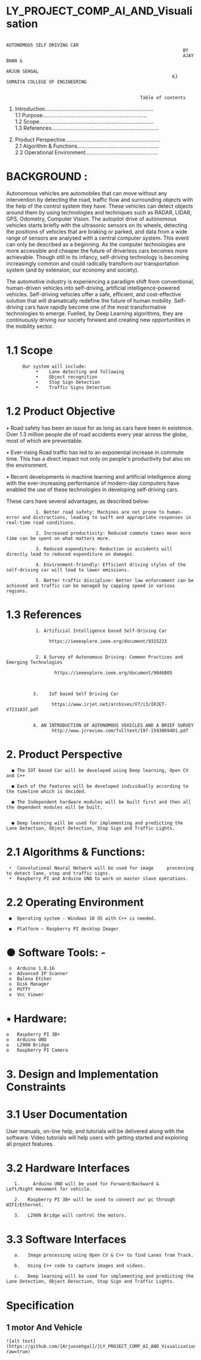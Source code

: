 # LY_PROJECT_COMP_AI_AND_Visualisation
                                                                      AUTONOMOUS SELF DRIVING CAR
                                                                      BY 
                                                                      AJAY BHAN &
                                                                      ARJUN SEHGAL
                                                                  KJ SOMAIYA COLLEGE OF ENGINEERING


                                                      Table of contents 
1.	Introduction………………………………………………………………                                                                                                                                    
             1.1	 Purpose……………………………………………………………                                                                                                                        
             1.2	 Scope……………………………………….…………………………                                                                                                                      
             1.3	 References………….……………………….…………………………                                                                                                                       

2.	Product Perspective………………………………………………………                                                                                                                                 
             2.1 Algorithm & Functions………………………………………………                                                                                                           
             2.2 Operational Environment…………………………………………                                                                                                                         



# BACKGROUND :                                                                                                                                                                     
Autonomous vehicles are automobiles that can move without any intervention by detecting the road, traffic flow and surrounding objects with the help of the control system they have. These vehicles can detect objects around them by using technologies and techniques such as RADAR, LIDAR, GPS, Odometry, Computer Vision. The autopilot drive of autonomous vehicles starts briefly with the ultrasonic sensors on its wheels, detecting the positions of vehicles that are braking or parked, and data from a wide range of sensors are analysed with a central computer system. This event can only be described as a beginning. As the computer technologies are more accessible and cheaper the future of driverless cars becomes more achievable. Though still in its infancy, self-driving technology is becoming increasingly common and could radically transform our transportation system (and by extension, our economy and society).

The automotive industry is experiencing a paradigm shift from conventional, human-driven vehicles into self-driving, artificial intelligence-powered vehicles. Self-driving vehicles offer a safe, efficient, and cost-effective solution that will dramatically redefine the future of human mobility. Self-driving cars have rapidly become one of the most transformative technologies to emerge. Fuelled, by Deep Learning algorithms, they are continuously driving our society forward and creating new opportunities in the mobility sector.

# 1.1	Scope
          Our system will include:                                                                                                                                          
               •	Lane detecting and following
               •	Object recognition                                                                                                                                   
               •	Stop Sign Detection                                                                                                                          
               •	Traffic Signs Detection

# 1.2	Product Objective

•	Road safety has been an issue for as long as cars have been in existence. Over 1.3 million people die of road accidents every year across the globe, most of which are preventable. 

•	Ever-rising Road traffic has led to an exponential increase in commute time. This has a direct impact not only on people's productivity but also on the environment.

•	Recent developments in machine learning and artificial intelligence along with the ever-increasing performance of modern-day computers have enabled the use of these technologies in developing self-driving cars. 

These cars have several advantages, as described below:

               1. Better road safety: Machines are not prone to human-error and distractions, leading to swift and appropriate responses in real-time road conditions.

               2. Increased productivity: Reduced commute times mean more time can be spent on what matters more.

               3. Reduced expenditure: Reduction in accidents will directly lead to reduced expenditure on damages.

               4. Environment-friendly: Efficient driving styles of the self-driving car will lead to lower emissions.

               5. Better traffic discipline: Better law enforcement can be achieved and traffic can be managed by capping speed in various regions.


# 1.3	References

               1. Artificial Intelligence based Self-Driving Car
               
                    https://ieeexplore.ieee.org/document/9315223


               2. A Survey of Autonomous Driving: Common Practices and Emerging Technologies

                      https://ieeexplore.ieee.org/document/9046805 



              3.	IoT based Self Driving Car

                     https://www.irjet.net/archives/V7/i3/IRJET-V7I31037.pdf 


              4. AN INTRODUCTION OF AUTONOMOUS VEHICLES AND A BRIEF SURVEY                                                                                                               
                     http://www.jcreview.com/fulltext/197-1593069401.pdf 


# 2.  Product Perspective

      ● The IOT based Car will be developed using Deep learning, Open CV and C++

      ● Each of the features will be developed individually according to the timeline which is decided.

      ● The Independent hardware modules will be built first and then all the dependent modules will be built.


      ● Deep learning will be used for implementing and predicting the Lane Detection, Object Detection, Stop Sign and Traffic Lights.




# 2.1 Algorithms & Functions:

     •	Convolutional Neural Network will be used for image     processing to detect lane, stop and traffic signs.
     •	Raspberry PI and Arduino UNO to work on master slave operations.





# 2.2	Operating Environment


     ●	Operating system - Windows 10 OS with C++ is needed.

     ●	Platform – Raspberry PI desktop Imager 


# ●	Software Tools: -

     o	Arduino 1.8.16
     o	Advanced IP Scanner
     o	Balena Etcher
     o	Disk Manager 
     o	PUTTY
     o	Vnc Viewer


# •	Hardware:

    o	Raspberry PI 3B+
    o	Arduino UNO
    o	L298N Bridge
    o	Raspberry PI Camera






# 3.  Design and Implementation Constraints


# 3.1	User Documentation

User manuals, on-line help, and tutorials will be delivered along with the software.
Video tutorials will help users with getting started and exploring all project features.



# 3.2	Hardware Interfaces

       1.	  Arduino UNO will be used for Forward/Backward &    Left/Right movement for vehicle.

       2.	Raspberry PI 3B+ will be used to connect our pc through WIFI/Ethernet.

       3.	L298N Bridge will control the motors.
 

# 3.3	Software Interfaces

       a.	Image processing using Open CV & C++ to find Lanes from Track.

       b.	Using C++ code to capture images and videos.

       c.	Deep learning will be used for implementing and predicting the Lane Detection, Object Detection, Stop Sign and Traffic Lights.




# Specification 
## 1 motor And Vehicle  
    ![alt text](https://github.com/[Arjunsehgal]/[LY_PROJECT_COMP_AI_AND_Visualisation]/blob/[branch]/image.jpg?raw=true)
    

